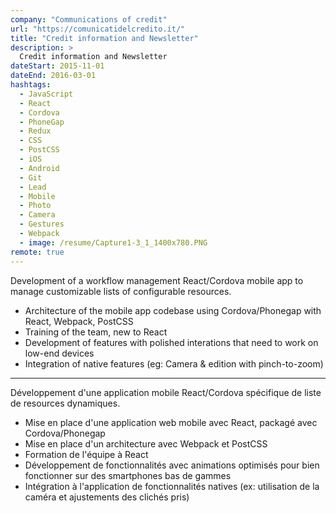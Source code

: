 ```yaml
---
company: "Communications of credit"
url: "https://comunicatidelcredito.it/"
title: "Credit information and Newsletter"
description: >
  Credit information and Newsletter
dateStart: 2015-11-01
dateEnd: 2016-03-01
hashtags:
  - JavaScript
  - React
  - Cordova
  - PhoneGap
  - Redux
  - CSS
  - PostCSS
  - iOS
  - Android
  - Git
  - Lead
  - Mobile
  - Photo
  - Camera
  - Gestures
  - Webpack
  - image: /resume/Capture1-3_1_1400x780.PNG
remote: true
---
```


Development of a workflow management React/Cordova mobile app to manage
customizable lists of configurable resources.

- Architecture of the mobile app codebase using Cordova/Phonegap with React,
  Webpack, PostCSS
- Training of the team, new to React
- Development of features with polished interations that need to work on low-end
  devices
- Integration of native features (eg: Camera & edition with pinch-to-zoom)

---

Développement d'une application mobile React/Cordova spécifique de liste de
resources dynamiques.

- Mise en place d'une application web mobile avec React, packagé avec
  Cordova/Phonegap
- Mise en place d'un architecture avec Webpack et PostCSS
- Formation de l'équipe à React
- Développement de fonctionnalités avec animations optimisés pour bien
  fonctionner sur des smartphones bas de gammes
- Intégration à l'application de fonctionnalités natives (ex: utilisation de la
  caméra et ajustements des clichés pris)
